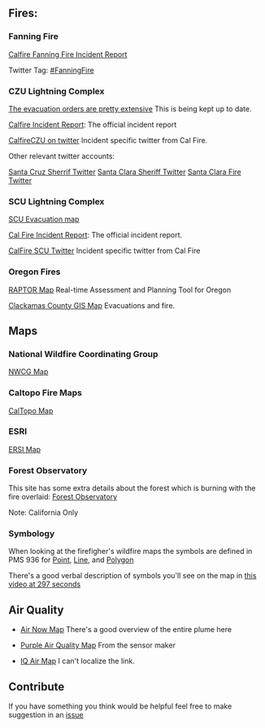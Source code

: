 ## Fires: 

### Fanning Fire

[Calfire Fanning Fire Incident Report](https://www.fire.ca.gov/incidents/2021/1/19/fanning-fire/)

Twitter Tag: [#FanningFire](https://twitter.com/hashtag/FanningFire)

### CZU Lightning Complex


[The evacuation orders are pretty extensive](https://storymaps.arcgis.com/stories/f0121f7f2f0941afb3ed70529b2cee75?cover=false) This is being kept up to date.

[Calfire Incident Report](https://www.fire.ca.gov/incidents/2020/8/16/czu-lightning-complex-including-warnella-fire/): The official incident report

[CalfireCZU on twitter](https://twitter.com/CALFIRECZU) Incident specific twitter from Cal Fire.

Other relevant twitter accounts:

[Santa Cruz Sherrif Twitter](https://twitter.com/sccfiredept)
[Santa Clara Sheriff Twitter](https://twitter.com/SCCoSheriff)
[Santa Clara Fire Twitter](https://twitter.com/sccfiredept)


### SCU Lightning Complex

[SCU Evacuation map](https://nifc.maps.arcgis.com/apps/View/index.html?appid=69fca73a82df4fefa7c0e48b66d0899d&extent=-123.2395,36.6849,-119.5618,38.1032)

[Cal Fire Incident Report](https://www.fire.ca.gov/incidents/2020/8/18/scu-lightning-complex/): The official incident report.

[CalFire SCU Twitter](https://twitter.com/calfireSCU) Incident specific twitter from Cal Fire

### Oregon Fires

[RAPTOR Map](https://www.oregon.gov/oem/emops/Pages/RAPTOR.aspx) Real-time Assessment and Planning Tool for Oregon

[Clackamas County GIS Map](https://ccgis-mapservice.maps.arcgis.com/apps/webappviewer/index.html?id=fe0525732f1a4f679b75a5ccf1c84b30) Evacuations and fire.

## Maps


### National Wildfire Coordinating Group

[NWCG Map](https://maps.nwcg.gov/sa/#/%3F/%3F/37.0235/-121.9254/10)

### Caltopo Fire Maps

[CalTopo Map](https://caltopo.com/map.html#ll=37.22486,-121.89743&z=10&b=mbt&a=modis_mp)


### ESRI

[ERSI Map](https://arcg.is/15fjK4)

### Forest Observatory

This site has some extra details about the forest which is burning with the fire overlaid: [Forest Observatory](https://forestobservatory.com/)

Note: California Only

### Symbology

When looking at the firefigher's wildfire maps the symbols are defined in PMS 936 for [Point](https://www.nwcg.gov/publications/pms936/symbology/point), [Line](https://www.nwcg.gov/publications/pms936/symbology/line), and [Polygon](https://www.nwcg.gov/publications/pms936/symbology/polygon)

There's a good verbal description of symbols you'll see on the map in [this video at 297 seconds](https://youtu.be/VsfBln5-Xak?t=297)

## Air Quality

* [Air Now Map](https://fire.airnow.gov/)
  There's a good overview of the entire plume here

* [Purple Air Quality Map](https://www.purpleair.com/map?opt=1/i/mAQI/a10/cC0#8.94/37.3039/-121.792)
  From the sensor maker
  
* [IQ Air Map](https://www.iqair.com/us/air-quality-map)
  I can't localize the link.

## Contribute

If you have something you think would be helpful feel free to make suggestion in an [issue](https://github.com/tfoote/fire-info/issues/new)
